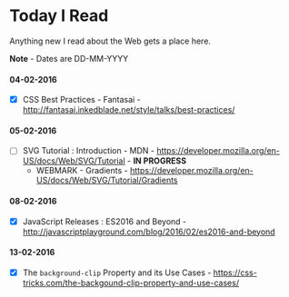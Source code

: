 # Today I Read
Anything new I read about the Web gets a place here.

**Note** - Dates are DD-MM-YYYY
#### 04-02-2016
- [X] CSS Best Practices - Fantasai - http://fantasai.inkedblade.net/style/talks/best-practices/

#### 05-02-2016
- [ ] SVG Tutorial : Introduction - MDN - https://developer.mozilla.org/en-US/docs/Web/SVG/Tutorial - **IN PROGRESS**
    * WEBMARK - Gradients - https://developer.mozilla.org/en-US/docs/Web/SVG/Tutorial/Gradients

#### 08-02-2016
- [x] JavaScript Releases : ES2016 and Beyond - http://javascriptplayground.com/blog/2016/02/es2016-and-beyond

#### 13-02-2016
- [x] The `background-clip` Property and its Use Cases - https://css-tricks.com/the-backgound-clip-property-and-use-cases/
